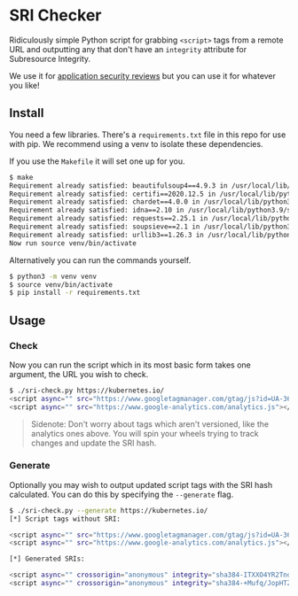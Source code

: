 # SRI Checker

Ridiculously simple Python script for grabbing `<script>` tags from a remote URL and outputting any that don't have an `integrity` attribute for Subresource Integrity.

We use it for <a href="https://www.4armed.com/assess/penetration-testing/">application security reviews</a> but you can use it for whatever you like!

## Install

You need a few libraries. There's a `requirements.txt` file in this repo for use with pip. We recommend using a venv to isolate these dependencies.

If you use the `Makefile` it will set one up for you.

```bash
$ make
Requirement already satisfied: beautifulsoup4==4.9.3 in /usr/local/lib/python3.9/site-packages (from -r requirements.txt (line 1)) (4.9.3)
Requirement already satisfied: certifi==2020.12.5 in /usr/local/lib/python3.9/site-packages (from -r requirements.txt (line 2)) (2020.12.5)
Requirement already satisfied: chardet==4.0.0 in /usr/local/lib/python3.9/site-packages (from -r requirements.txt (line 3)) (4.0.0)
Requirement already satisfied: idna==2.10 in /usr/local/lib/python3.9/site-packages (from -r requirements.txt (line 4)) (2.10)
Requirement already satisfied: requests==2.25.1 in /usr/local/lib/python3.9/site-packages (from -r requirements.txt (line 5)) (2.25.1)
Requirement already satisfied: soupsieve==2.1 in /usr/local/lib/python3.9/site-packages (from -r requirements.txt (line 6)) (2.1)
Requirement already satisfied: urllib3==1.26.3 in /usr/local/lib/python3.9/site-packages (from -r requirements.txt (line 7)) (1.26.3)
Now run source venv/bin/activate
```

Alternatively you can run the commands yourself.

```bash
$ python3 -m venv venv
$ source venv/bin/activate
$ pip install -r requirements.txt
```

## Usage

### Check

Now you can run the script which in its most basic form takes one argument, the URL you wish to check.

```bash
$ ./sri-check.py https://kubernetes.io/
<script async="" src="https://www.googletagmanager.com/gtag/js?id=UA-36037335-10"></script>
<script async="" src="https://www.google-analytics.com/analytics.js"></script>
```

> Sidenote: Don't worry about tags which aren't versioned, like the analytics ones above. You will spin your wheels trying to track changes and update the SRI hash.

### Generate

Optionally you may wish to output updated script tags with the SRI hash calculated. You can do this by specifying the `--generate` flag.

```bash
$ ./sri-check.py --generate https://kubernetes.io/
[*] Script tags without SRI:

<script async="" src="https://www.googletagmanager.com/gtag/js?id=UA-36037335-10"></script>
<script async="" src="https://www.google-analytics.com/analytics.js"></script>

[*] Generated SRIs:

<script async="" crossorigin="anonymous" integrity="sha384-ITXXO4YR2TnoUD5vtyrbRhklkt/Q9hFZILlBvnQfLCe4dFJzAofF5sflCksWtNRa" src="https://www.googletagmanager.com/gtag/js?id=UA-36037335-10"></script>
<script async="" crossorigin="anonymous" integrity="sha384-+Mufq/JopHTZLYFkTpT8TA9y0zY/A/VflmpyMsbjcGbcyUbfudhn5Et/w6EIFhoo" src="https://www.google-analytics.com/analytics.js"></script>
```